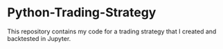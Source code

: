 # Python-Trading-Strategy
This repository contains my code for a trading strategy that I created and backtested in Jupyter. 
